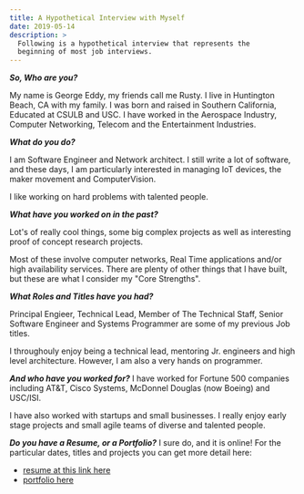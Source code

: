 ```yaml
---
title: A Hypothetical Interview with Myself
date: 2019-05-14
description: >
  Following is a hypothetical interview that represents the
  beginning of most job interviews.
---
```


***So, Who are you?***

My name is George Eddy, my friends call me Rusty.  I live in
Huntington Beach, CA with my family.  I was born and raised in
Southern California, Educated at CSULB and USC. I have worked in the
Aerospace Industry, Computer Networking, Telecom and the Entertainment
Industries. 

***What do you do?***

I am Software Engineer and Network architect. I still write a lot of
software, and these days, I am particularly interested in managing IoT
devices, the maker movement and ComputerVision.

I like working on hard problems with talented people.

***What have you worked on in the past?***

Lot's of really cool things, some big complex projects as well as
interesting proof of concept research projects.  

Most of these involve computer networks, Real Time applications
and/or high availability services.  There are plenty of other
things that I have built, but these are what I consider my "Core
Strengths". 

***What Roles and Titles have you had?***

Principal Engieer, Technical Lead, Member of The Technical Staff,
Senior Software Engineer and Systems Programmer are some of my
previous Job titles.

I throughouly enjoy being a technical lead, mentoring Jr. engineers and high level
architecture.  However, I am also a very hands on programmer.

***And who have you worked for?***
I have worked for Fortune 500 companies including AT&T, Cisco Systems,
McDonnel Douglas (now Boeing) and USC/ISI.

I have also worked with startups and small businesses.  I really enjoy
early stage projects and small agile teams of diverse and talented
people.

***Do you have a Resume, or a Portfolio?***
I sure do, and it is online!  For the particular dates, titles and
projects you can get more detail here:

- [resume at this link here](http://rustyeddy.com/resume)
- [portfolio here](http://rustyeddy.com/portfolio)

